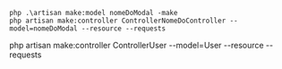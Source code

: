     
    php .\artisan make:model nomeDoModal -make
    php artisan make:controller ControllerNomeDoController --model=nomeDoModal --resource --requests


php artisan make:controller ControllerUser --model=User --resource --requests

